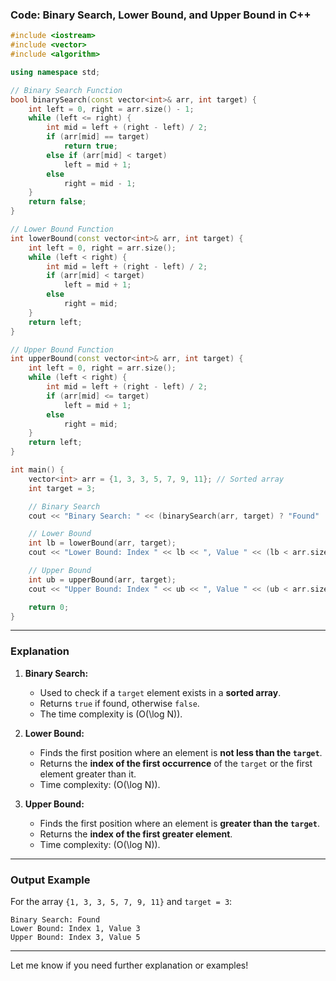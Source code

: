 ### Code: Binary Search, Lower Bound, and Upper Bound in C++
```cpp
#include <iostream>
#include <vector>
#include <algorithm>

using namespace std;

// Binary Search Function
bool binarySearch(const vector<int>& arr, int target) {
    int left = 0, right = arr.size() - 1;
    while (left <= right) {
        int mid = left + (right - left) / 2;
        if (arr[mid] == target)
            return true;
        else if (arr[mid] < target)
            left = mid + 1;
        else
            right = mid - 1;
    }
    return false;
}

// Lower Bound Function
int lowerBound(const vector<int>& arr, int target) {
    int left = 0, right = arr.size();
    while (left < right) {
        int mid = left + (right - left) / 2;
        if (arr[mid] < target)
            left = mid + 1;
        else
            right = mid;
    }
    return left;
}

// Upper Bound Function
int upperBound(const vector<int>& arr, int target) {
    int left = 0, right = arr.size();
    while (left < right) {
        int mid = left + (right - left) / 2;
        if (arr[mid] <= target)
            left = mid + 1;
        else
            right = mid;
    }
    return left;
}

int main() {
    vector<int> arr = {1, 3, 3, 5, 7, 9, 11}; // Sorted array
    int target = 3;

    // Binary Search
    cout << "Binary Search: " << (binarySearch(arr, target) ? "Found" : "Not Found") << endl;

    // Lower Bound
    int lb = lowerBound(arr, target);
    cout << "Lower Bound: Index " << lb << ", Value " << (lb < arr.size() ? arr[lb] : -1) << endl;

    // Upper Bound
    int ub = upperBound(arr, target);
    cout << "Upper Bound: Index " << ub << ", Value " << (ub < arr.size() ? arr[ub] : -1) << endl;

    return 0;
}
```

---

### Explanation

1. **Binary Search:**
   - Used to check if a `target` element exists in a **sorted array**.
   - Returns `true` if found, otherwise `false`.
   - The time complexity is \(O(\log N)\).

2. **Lower Bound:**
   - Finds the first position where an element is **not less than the `target`**.
   - Returns the **index of the first occurrence** of the `target` or the first element greater than it.
   - Time complexity: \(O(\log N)\).

3. **Upper Bound:**
   - Finds the first position where an element is **greater than the `target`**.
   - Returns the **index of the first greater element**.
   - Time complexity: \(O(\log N)\).

---

### Output Example

For the array `{1, 3, 3, 5, 7, 9, 11}` and `target = 3`:
```
Binary Search: Found
Lower Bound: Index 1, Value 3
Upper Bound: Index 3, Value 5
```

---

Let me know if you need further explanation or examples!